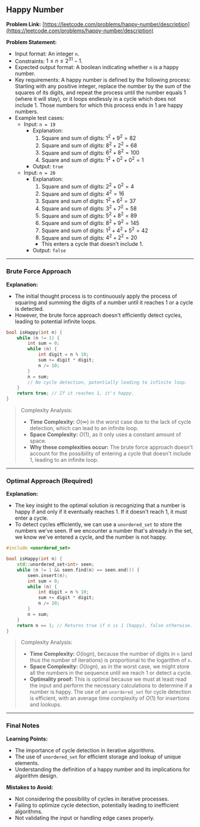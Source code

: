 ## Happy Number

**Problem Link:** [https://leetcode.com/problems/happy-number/description](https://leetcode.com/problems/happy-number/description)

**Problem Statement:**
- Input format: An integer `n`.
- Constraints: $1 \leq n \leq 2^{31} - 1$.
- Expected output format: A boolean indicating whether `n` is a happy number.
- Key requirements: A happy number is defined by the following process: Starting with any positive integer, replace the number by the sum of the squares of its digits, and repeat the process until the number equals 1 (where it will stay), or it loops endlessly in a cycle which does not include 1. Those numbers for which this process ends in 1 are happy numbers.
- Example test cases:
  - Input: `n = 19`
    - Explanation: 
      1. Square and sum of digits: $1^2 + 9^2 = 82$
      2. Square and sum of digits: $8^2 + 2^2 = 68$
      3. Square and sum of digits: $6^2 + 8^2 = 100$
      4. Square and sum of digits: $1^2 + 0^2 + 0^2 = 1$
    - Output: `true`
  - Input: `n = 20`
    - Explanation: 
      1. Square and sum of digits: $2^2 + 0^2 = 4$
      2. Square and sum of digits: $4^2 = 16$
      3. Square and sum of digits: $1^2 + 6^2 = 37$
      4. Square and sum of digits: $3^2 + 7^2 = 58$
      5. Square and sum of digits: $5^2 + 8^2 = 89$
      6. Square and sum of digits: $8^2 + 9^2 = 145$
      7. Square and sum of digits: $1^2 + 4^2 + 5^2 = 42$
      8. Square and sum of digits: $4^2 + 2^2 = 20$
      - This enters a cycle that doesn't include 1.
    - Output: `false`

---

### Brute Force Approach

**Explanation:**
- The initial thought process is to continuously apply the process of squaring and summing the digits of a number until it reaches 1 or a cycle is detected.
- However, the brute force approach doesn't efficiently detect cycles, leading to potential infinite loops.

```cpp
bool isHappy(int n) {
    while (n != 1) {
        int sum = 0;
        while (n) {
            int digit = n % 10;
            sum += digit * digit;
            n /= 10;
        }
        n = sum;
        // No cycle detection, potentially leading to infinite loop.
    }
    return true; // If it reaches 1, it's happy.
}
```

> Complexity Analysis:
> - **Time Complexity:** $O(\infty)$ in the worst case due to the lack of cycle detection, which can lead to an infinite loop.
> - **Space Complexity:** $O(1)$, as it only uses a constant amount of space.
> - **Why these complexities occur:** The brute force approach doesn't account for the possibility of entering a cycle that doesn't include 1, leading to an infinite loop.

---

### Optimal Approach (Required)

**Explanation:**
- The key insight to the optimal solution is recognizing that a number is happy if and only if it eventually reaches 1. If it doesn't reach 1, it must enter a cycle.
- To detect cycles efficiently, we can use a `unordered_set` to store the numbers we've seen. If we encounter a number that's already in the set, we know we've entered a cycle, and the number is not happy.

```cpp
#include <unordered_set>

bool isHappy(int n) {
    std::unordered_set<int> seen;
    while (n != 1 && seen.find(n) == seen.end()) {
        seen.insert(n);
        int sum = 0;
        while (n) {
            int digit = n % 10;
            sum += digit * digit;
            n /= 10;
        }
        n = sum;
    }
    return n == 1; // Returns true if n is 1 (happy), false otherwise.
}
```

> Complexity Analysis:
> - **Time Complexity:** $O(log n)$, because the number of digits in `n` (and thus the number of iterations) is proportional to the logarithm of `n`.
> - **Space Complexity:** $O(log n)$, as in the worst case, we might store all the numbers in the sequence until we reach 1 or detect a cycle.
> - **Optimality proof:** This is optimal because we must at least read the input and perform the necessary calculations to determine if a number is happy. The use of an `unordered_set` for cycle detection is efficient, with an average time complexity of $O(1)$ for insertions and lookups.

---

### Final Notes

**Learning Points:**
- The importance of cycle detection in iterative algorithms.
- The use of `unordered_set` for efficient storage and lookup of unique elements.
- Understanding the definition of a happy number and its implications for algorithm design.

**Mistakes to Avoid:**
- Not considering the possibility of cycles in iterative processes.
- Failing to optimize cycle detection, potentially leading to inefficient algorithms.
- Not validating the input or handling edge cases properly.